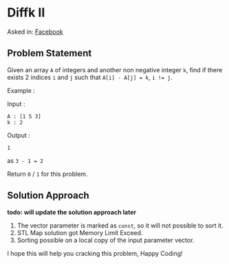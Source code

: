 # Diffk II

Asked in: [Facebook](#)

## Problem Statement
Given an array `A` of integers and another non negative integer `k`, find if there exists 2 indices `i` and `j` such that `A[i] - A[j] = k`, `i != j`.

Example :

Input :
```
A : [1 5 3]
k : 2
```

Output :
```
1
```
as `3 - 1 = 2`

Return `0` / `1` for this problem.

## Solution Approach
**todo: will update the solution approach later**

1. The vector parameter is marked as `const`, so it will not possible to sort it.
2. STL Map solution got Memory Limit Exceed.
3. Sorting possible on a local copy of the input parameter vector.

I hope this will help you cracking this problem, Happy Coding!

